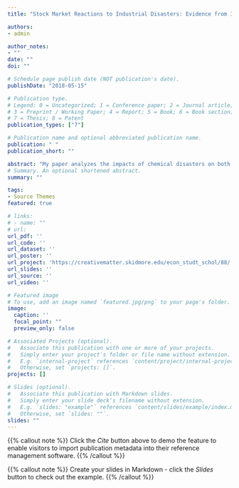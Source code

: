 ```yaml
---
title: "Stock Market Reactions to Industrial Disasters: Evidence from Incident Firms and Their Competitors"

authors:
- admin

author_notes:
- ""
date: ""
doi: ""

# Schedule page publish date (NOT publication's date).
publishDate: "2018-05-15"

# Publication type.
# Legend: 0 = Uncategorized; 1 = Conference paper; 2 = Journal article;
# 3 = Preprint / Working Paper; 4 = Report; 5 = Book; 6 = Book section;
# 7 = Thesis; 8 = Patent
publication_types: ["7"]

# Publication name and optional abbreviated publication name.
publication: " "
publication_short: ""

abstract: "My paper analyzes the impacts of chemical disasters on both incident firms and non-incident firms. I consider a sample of 58 explosions in chemical plants in the U.S. over the period 1990-2017. Using event study, I find that incident firms on average experience a statistically and economically significant drop in market value following chemical disasters, and the negative impacts are permanent. In addition, my paper finds that on average the equity value of competitor firms suffers significant losses stemming from contagion effects; however, competitive effects dominate when accidents are minor. Using cross-sectional analysis, I show that the loss is significantly related to the severity of the incident as measured by causalities and by chemical pollution. Therefore, my research can be used to promote and justify the cost of safety mechanisms in the petrochemical industry."
# Summary. An optional shortened abstract.
summary: ""

tags:
- Source Themes
featured: true

# links:
# - name: ""
# url: 
url_pdf: ''
url_code: ''
url_dataset: ''
url_poster: ''
url_project: 'https://creativematter.skidmore.edu/econ_studt_schol/88/'
url_slides: ''
url_source: ''
url_video: ''

# Featured image
# To use, add an image named `featured.jpg/png` to your page's folder. 
image:
  caption: ''
  focal_point: ""
  preview_only: false

# Associated Projects (optional).
#   Associate this publication with one or more of your projects.
#   Simply enter your project's folder or file name without extension.
#   E.g. `internal-project` references `content/project/internal-project/index.md`.
#   Otherwise, set `projects: []`.
projects: []

# Slides (optional).
#   Associate this publication with Markdown slides.
#   Simply enter your slide deck's filename without extension.
#   E.g. `slides: "example"` references `content/slides/example/index.md`.
#   Otherwise, set `slides: ""`.
slides: ""
---
```


{{% callout note %}}
Click the *Cite* button above to demo the feature to enable visitors to import publication metadata into their reference management software.
{{% /callout %}}

{{% callout note %}}
Create your slides in Markdown - click the *Slides* button to check out the example.
{{% /callout %}}
